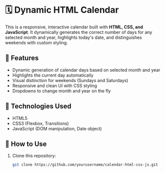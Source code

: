 # 🗓️ Dynamic HTML Calendar

This is a responsive, interactive calendar built with **HTML, CSS, and JavaScript**. It dynamically generates the correct number of days for any selected month and year, highlights today's date, and distinguishes weekends with custom styling.

## 🚀 Features

- Dynamic generation of calendar days based on selected month and year
- Highlights the current day automatically
- Visual distinction for weekends (Sundays and Saturdays)
- Responsive and clean UI with CSS styling
- Dropdowns to change month and year on the fly

## 📁 Technologies Used

- HTML5
- CSS3 (Flexbox, Transitions)
- JavaScript (DOM manipulation, Date object)

## 📂 How to Use

1. Clone this repository:
   ```bash
   git clone https://github.com/yourusername/calendar-html-css-js.git
